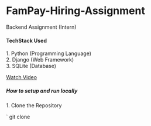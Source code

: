 # FamPay-Hiring-Assignment
Backend Assignment (Intern)

<h4> TechStack Used</h4>
1. Python (Programming Language)<br>
2. Django (Web Framework)<br>
3. SQLite (Database)<br>



[Watch Video](https://drive.google.com/file/d/1JRrsi1Hsaol7-rcLABlQTyCCLrMgC_Mk/view?usp=sharing)



<h5> How to setup and run locally </h5>
<p>
  1. Clone the Repository <br>
</p>
` git clone 


